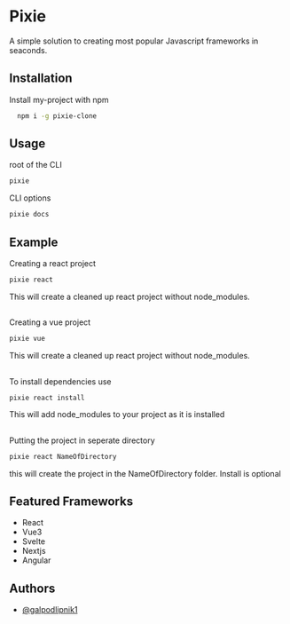 
# Pixie

A simple solution to creating most popular Javascript frameworks in seaconds.


## Installation

Install my-project with npm

```bash
  npm i -g pixie-clone
```

    
## Usage
root of the CLI
```bash
pixie
```

CLI options
```bash
pixie docs
```

## Example

Creating a react project
```bash
pixie react
```
This will create a cleaned up react project without node_modules.

## 

Creating a vue project
```bash
pixie vue
```
This will create a cleaned up react project without node_modules.

##

To install dependencies use
```bash
pixie react install
```
This will add node_modules to your project as it is installed

## 

Putting the project in seperate directory
```bash
pixie react NameOfDirectory
```
this will create the project in the NameOfDirectory folder.
Install is optional



## Featured Frameworks

- React
- Vue3
- Svelte
- Nextjs
- Angular


## Authors

- [@galpodlipnik1](https://www.github.com/galpodlipnik1)




